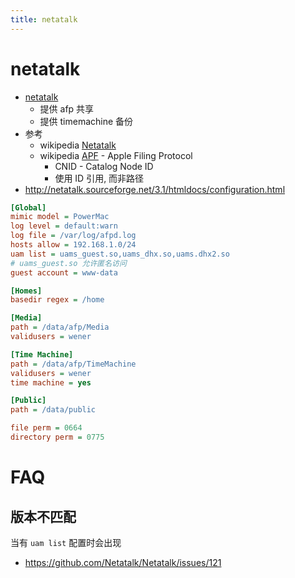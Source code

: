 ```yaml
---
title: netatalk
---
```


# netatalk

- [netatalk](http://netatalk.sourceforge.net)
  - 提供 afp 共享
  - 提供 timemachine 备份
- 参考
  - wikipedia [Netatalk](https://en.wikipedia.org/wiki/Netatalk)
  - wikipedia [APF](https://en.wikipedia.org/wiki/Apple_Filing_Protocol) - Apple Filing Protocol
    - CNID - Catalog Node ID
    - 使用 ID 引用, 而非路径
- http://netatalk.sourceforge.net/3.1/htmldocs/configuration.html

```ini
[Global]
mimic model = PowerMac
log level = default:warn
log file = /var/log/afpd.log
hosts allow = 192.168.1.0/24
uam list = uams_guest.so,uams_dhx.so,uams.dhx2.so
# uams_guest.so 允许匿名访问
guest account = www-data

[Homes]
basedir regex = /home

[Media]
path = /data/afp/Media
validusers = wener

[Time Machine]
path = /data/afp/TimeMachine
validusers = wener
time machine = yes

[Public]
path = /data/public

file perm = 0664
directory perm = 0775
```

# FAQ

## 版本不匹配

当有 `uam list` 配置时会出现

- https://github.com/Netatalk/Netatalk/issues/121
